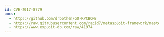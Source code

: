 ```yaml
---
id: CVE-2017-8779
pocs:
  - https://github.com/drbothen/GO-RPCBOMB
  - https://raw.githubusercontent.com/rapid7/metasploit-framework/master/modules/auxiliary/dos/rpc/rpcbomb.rb
  - https://www.exploit-db.com/raw/41974
---
```

